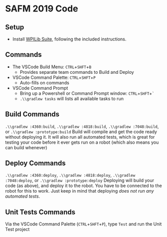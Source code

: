 # SAFM 2019 Code


## Setup

- Install [WPILib Suite](https://github.com/wpilibsuite/allwpilib/releases/latest), following the included instructions.

## Commands

- The VSCode Build Menu: `CTRL`+`SHFT`+`B`
  - Provides separate team commands to Build and Deploy
- VSCode Command Palette: `CTRL`+`SHFT`+`P`
  - Auto-fills on commands
- VSCode Command Prompt
  - Bring up a Powershell or Command Prompt window: `CTRL`+`SHFT`+`` ` ``
  - `.\\gradlew tasks` will lists all available tasks to run

## Build Commands

`.\\gradlew :4360:build`, `.\\gradlew :4818:build`, `.\\gradlew :7048:build`, or `.\\gradlew :prototype:build`
Build will compile and get the code ready without deploying it. It will also run all automated tests, which is great for testing your code before it ever gets run on a robot (which also means you can build whenever)

## Deploy Commands

`.\\gradlew :4360:deploy`, `.\\gradlew :4818:deploy`, `.\\gradlew :7048:deploy`, or `.\\gradlew :prototype:deploy`
Deploying will build your code (as above), and deploy it to the robot. You have to be connected to the robot for this to work. Just keep in mind that deploying _does not run any automated tests_.

## Unit Tests Commands

Via the VSCode Command Palette (`CTRL`+`SHFT`+`P`), type `Test` and run the Unit Test project